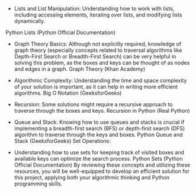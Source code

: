 - Lists and List Manipulation:
Understanding how to work with lists, including accessing elements, iterating over lists, and modifying lists dynamically.

Python Lists (Python Official Documentation)
- Graph Theory Basics:
Although not explicitly required, knowledge of graph theory (especially concepts related to traversal algorithms like Depth-First Search or Breadth-First Search) can be very helpful in solving this problem, as the boxes and keys can be thought of as nodes and edges in a graph.
Graph Theory (Khan Academy)

- Algorithmic Complexity:
Understanding the time and space complexity of your solution is important, as it can help in writing more efficient algorithms.
Big O Notation (GeeksforGeeks)

- Recursion:
Some solutions might require a recursive approach to traverse through the boxes and keys.
Recursion in Python (Real Python)

- Queue and Stack:
Knowing how to use queues and stacks is crucial if implementing a breadth-first search (BFS) or depth-first search (DFS) algorithm to traverse through the keys and boxes.
Python Queue and Stack (GeeksforGeeks)
Set Operations:

- Understanding how to use sets for keeping track of visited boxes and available keys can optimize the search process.
Python Sets (Python Official Documentation)
By reviewing these concepts and utilizing these resources, you will be well-equipped to develop an efficient solution for this project, applying both your algorithmic thinking and Python programming skills.
